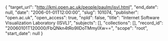{
  "target_url": "http://kmi.open.ac.uk/people/paulm/isvl.html", 
  "end_date": null, 
  "date": "2006-01-01T12:00:00", 
  "slug": 101074, 
  "publisher": "open.ac.uk", 
  "open_access": true, 
  "npld": false, 
  "title": "Internet Software Visualization Laboratory (ISVL)", 
  "subjects": [], 
  "collections": [], 
  "record_id": "20060101T120000/FbQNkn4tRo9llDoTMmylXw==", 
  "scope": "root", 
  "start_date": null
}

